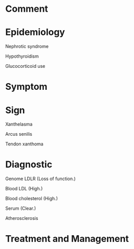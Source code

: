 # Comment

# Epidemiology

Nephrotic syndrome

Hypothyroidism

Glucocorticoid use

# Symptom

# Sign

Xanthelasma

Arcus senilis

Tendon xanthoma

# Diagnostic

Genome LDLR
(Loss of function.)

Blood LDL
(High.)

Blood cholesterol
(High.)

Serum
(Clear.)

Atherosclerosis

# Treatment and Management
